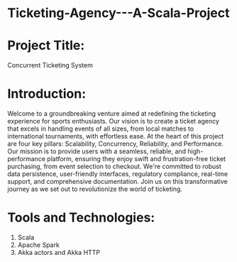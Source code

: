 # Ticketing-Agency---A-Scala-Project

# Project Title: 
Concurrent Ticketing System

# Introduction:
Welcome to a groundbreaking venture aimed at redefining the ticketing experience for sports enthusiasts.
Our vision is to create a ticket agency that excels in handling events of all sizes, from local matches to international tournaments, with effortless ease.
At the heart of this project are four key pillars: Scalability, Concurrency, Reliability, and Performance.
Our mission is to provide users with a seamless, reliable, and high-performance platform, ensuring they enjoy swift and frustration-free ticket purchasing, from event selection to checkout.
We're committed to robust data persistence, user-friendly interfaces, regulatory compliance, real-time support, and comprehensive documentation.
Join us on this transformative journey as we set out to revolutionize the world of ticketing.

# Tools and Technologies:
1) Scala
2) Apache Spark
3) Akka actors and Akka HTTP
